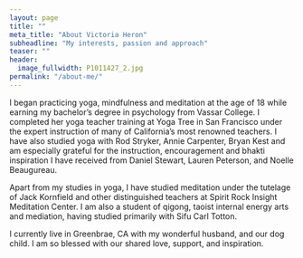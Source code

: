 ```yaml
---
layout: page
title: ""
meta_title: "About Victoria Heron"
subheadline: "My interests, passion and approach"
teaser: ""
header:
  image_fullwidth: P1011427_2.jpg
permalink: "/about-me/"
---
```


I began practicing yoga, mindfulness and meditation at the age of 18 while earning my bachelor’s degree in psychology from Vassar College.  I completed her yoga teacher training at Yoga Tree in San Francisco under the expert instruction of many of California’s most renowned teachers. I have also studied yoga with Rod Stryker, Annie Carpenter, Bryan Kest and am especially grateful for the instruction, encouragement and bhakti inspiration I have received from Daniel Stewart, Lauren Peterson, and Noelle Beaugureau. 

Apart from my studies in yoga, I have studied meditation under the tutelage of Jack Kornfield and other distinguished teachers at Spirit Rock Insight Meditation Center. I am also a student of qigong, taoist internal energy arts and mediation, having studied primarily with Sifu Carl Totton.

I currently live in Greenbrae, CA with my wonderful husband, and our dog child. I am so blessed with our shared love, support, and inspiration.

